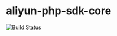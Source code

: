 # aliyun-php-sdk-core

[![Build Status](https://travis-ci.org/limingxinleo/aliyun-php-sdk-core.svg?branch=master)](https://travis-ci.org/limingxinleo/aliyun-php-sdk-core)